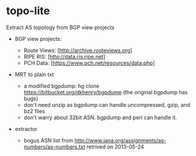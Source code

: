 topo-lite
=========

Extract AS topology from BGP view projects

- BGP view projects:
     - Route Views: [http://archive.routeviews.org]
     - RIPE RIS: [http://data.ris.ripe.net]
     - PCH Data: [https://www.pch.net/resources/data.php]

- MRT to plain txt
     - a modified bgpdump: hg clone https://bitbucket.org/dkhenry/bgpdump (the original bgpdump has bugs)
     - don't need unzip as bgpdump can handle uncompressed, gzip, and bz2 files
     - don't warry about 32bit ASN. bgpdump and perl can handle it.

- extractor
     - bogus ASN list from http://www.iana.org/assignments/as-numbers/as-numbers.txt retrived on 2013-05-24
